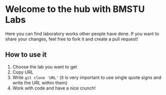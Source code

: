 # Welcome to the hub with BMSTU Labs
Here you can find laboratory works other people have done. If you want to share your changes, feel free to fork it and create a pull request!

## How to use it
1. Choose the lab you want to get
2. Copy URL
3. Write `git clone 'URL'` (it is very important to use single quote signs and write the URL within them)
4. Work with code and have a nice crunch!
